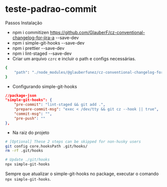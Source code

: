 # teste-padrao-commit

Passos Instalação
- npm i commitizen https://github.com/GlauberF/cz-conventional-changelog-for-jira-a --save-dev
- npm i simple-git-hooks --save-dev
- npm i prettier --save-dev
- npm i lint-staged --save-dev
- Criar um arquivo `czrc` e incluir o path e configs necessárias.
```bash
{
    "path": "./node_modules/@glauberfunez/cz-conventional-changelog-for-jira"
}
```
- Configurando simple-git-hooks
```json
//package-json
"simple-git-hooks": {
    "pre-commit": "lint-staged && git add .",
    "prepare-commit-msg": "exec < /dev/tty && git cz --hook || true",
    "commit-msg": "",
    "pre-push": ""
},
```
- Na raiz do projeto
```bash
# [Optional] These 2 steps can be skipped for non-husky users
git config core.hooksPath .git/hooks/
rm -rf .git/hooks

# Update ./git/hooks
npx simple-git-hooks
```
Sempre que atualizar o simple-git-hooks no package, executar o comando `npx simple-git-hooks`.
